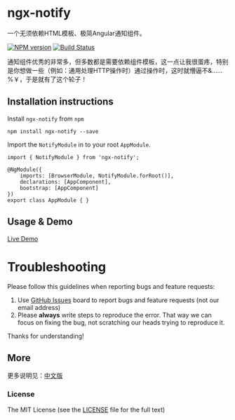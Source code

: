 # ngx-notify
一个无须依赖HTML模板、极简Angular通知组件。

[![NPM version](https://img.shields.io/npm/v/ngx-notify.svg)](https://www.npmjs.com/package/ngx-notify)
[![Build Status](https://travis-ci.org/cipchk/ngx-notify.svg?branch=master)](https://travis-ci.org/cipchk/ngx-notify)

通知组件优秀的非常多，但多数都是需要依赖组件模板，这一点让我很蛋疼，特别是你想做一些（例如：通用处理HTTP操作时）通过操作时，这时就懵逼不&……%￥，于是就有了这个轮子！

## Installation instructions

Install `ngx-notify` from `npm`

```
npm install ngx-notify --save
```

Import the `NotifyModule` in to your root `AppModule`.

```
import { NotifyModule } from 'ngx-notify';

@NgModule({
    imports: [BrowserModule, NotifyModule.forRoot()],
    declarations: [AppComponent],
    bootstrap: [AppComponent]
})
export class AppModule { }
```

## Usage & Demo

[Live Demo](https://cipchk.github.io/ngx-notify/)

# Troubleshooting

Please follow this guidelines when reporting bugs and feature requests:

1. Use [GitHub Issues](https://github.com/cipchk/ngx-notify/issues) board to report bugs and feature requests (not our email address)
2. Please **always** write steps to reproduce the error. That way we can focus on fixing the bug, not scratching our heads trying to reproduce it.

Thanks for understanding!

## More

更多说明见：[中文版](https://github.com/cipchk/ngx-notify/blob/master/README-CN.md)

### License

The MIT License (see the [LICENSE](https://github.com/cipchk/ngx-notify/blob/master/LICENSE) file for the full text)
